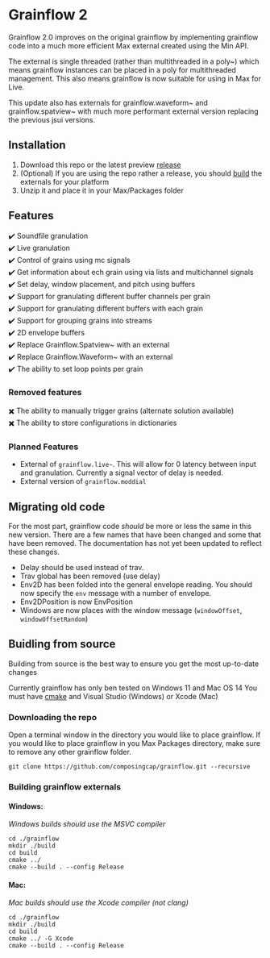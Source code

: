 # Grainflow 2 
Grainflow 2.0 improves on the original grainflow by implementing grainflow code into a much more efficient Max external created using the Min API.

The external is single threaded (rather than multithreaded in a poly~) which means grainflow instances can be placed in a poly for multithreaded management. This also means grainflow is now suitable for using in Max for Live.

This update also has externals for grainflow.waveform~ and grainflow.spatview~ with much more performant external version replacing the previous jsui versions.

## Installation 
1. Download this repo or the latest preview [release](https://github.com/composingcap/grainflow/releases)
2. (Optional) If you are using the repo rather a release, you should [build](#buidling-from-source) the externals for your platform
3. Unzip it and place it in your Max/Packages folder


## Features
✔️ Soundfile granulation\
✔️ Live granulation\
✔️ Control of grains using mc signals\
✔️ Get information about ech grain using via lists and multichannel signals\
✔️ Set delay, window placement, and pitch using buffers\
✔️ Support for granulating different buffer channels per grain\
✔️ Support for granulating different buffers with each grain\
✔️ Support for grouping grains into streams\
✔️ 2D envelope buffers \
✔️ Replace Grainflow.Spatview~ with an external \
✔️ Replace Grainflow.Waveform~ with an external \
✔️ The ability to set loop points per grain 

### Removed features
✖️ The ability to manually trigger grains (alternate solution available) \
✖️ The ability to store configurations in dictionaries

### Planned Features
- External of `grainflow.live~`. This will allow for 0 latency between input and granulation. Currently a signal vector of delay is needed. 
- External version of `grainflow.moddial` 

## Migrating old code
For the most part, grainflow code *should* be more or less the same in this new version. There are a few names that have been changed and some that have been removed.
The documentation has not yet been updated to reflect these changes.
- Delay should be used instead of trav. 
- Trav global has been removed (use delay)
- Env2D has been folded into the general envelope reading. You should now specify the `env` message with a number of envelope. 
- Env2DPosition is now EnvPosition
- Windows are now places with the window message (`windowOffset`, `windowOffsetRandom`)


## Buidling from source
Building from source is the best way to ensure you get the most up-to-date changes

Currently grainflow has only ben tested on Windows 11 and Mac OS 14
You must have [cmake](https://cmake.org/) and Visual Studio (Windows) or Xcode (Mac) 
### Downloading the repo
Open a terminal window in the directory you would like to place grainflow.
If you would like to place grainflow in you Max Packages directory, make sure to remove any other grainflow folder.
```
git clone https://github.com/composingcap/grainflow.git --recursive
```
### Building grainflow externals 
#### Windows:
*Windows builds should use the MSVC compiler*
```
cd ./grainflow
mkdir ./build
cd build
cmake ../
cmake --build . --config Release
```
#### Mac:
*Mac builds should use the Xcode compiler (not clang)*
```
cd ./grainflow
mkdir ./build
cd build
cmake ../ -G Xcode
cmake --build . --config Release
```
